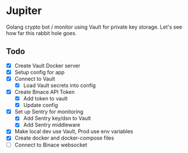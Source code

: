# Jupiter

Golang crypto bot / monitor using Vault for private key storage.
Let's see how far this rabbit hole goes.

## Todo

- [x] Create Vault Docker server
- [x] Setup config for app
- [x] Connect to Vault
  - [x] Load Vault secrets into config
- [x] Create Binace API Token
  - [x] Add token to vault
  - [x] Update config
- [x] Set up Sentry for monitoring
  - [x] Add Sentry key/dsn to Vault
  - [x] Add Sentry middleware
- [x] Make local dev use Vault, Prod use env variables
- [x] Create docker and docker-compose files
- [ ] Connect to Binace websocket

